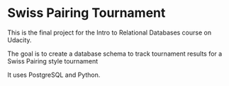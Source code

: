 # Swiss Pairing Tournament

This is the final project for the Intro to Relational Databases course on Udacity.

The goal is to create a database schema to track tournament results for a Swiss Pairing style tournament

It uses PostgreSQL and Python.

